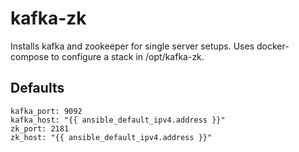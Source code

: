 # kafka-zk
Installs kafka and zookeeper for single server setups. Uses docker-compose to configure a stack in /opt/kafka-zk.

## Defaults
```
kafka_port: 9092
kafka_host: "{{ ansible_default_ipv4.address }}"
zk_port: 2181
zk_host: "{{ ansible_default_ipv4.address }}"
```

